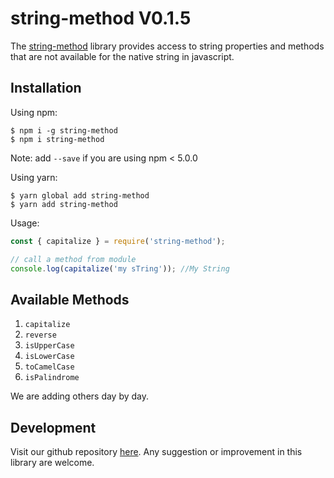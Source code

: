 # string-method V0.1.5

The [string-method](https://github.com/oreste-abizera/string-method) library provides access to string properties and methods that are not available for the native string in javascript.

## Installation

Using npm:

```shell
$ npm i -g string-method
$ npm i string-method
```

Note: add `--save` if you are using npm < 5.0.0

Using yarn:

```shell
$ yarn global add string-method
$ yarn add string-method
```

Usage:

```js
const { capitalize } = require('string-method');

// call a method from module
console.log(capitalize('my sTring')); //My String
```

## Available Methods

1. `capitalize`
2. `reverse`
3. `isUpperCase`
4. `isLowerCase`
5. `toCamelCase`
6. `isPalindrome`

We are adding others day by day.

## Development

Visit our github repository [here](https://github.com/oreste-abizera/string-method). Any suggestion or improvement in this library are welcome.
